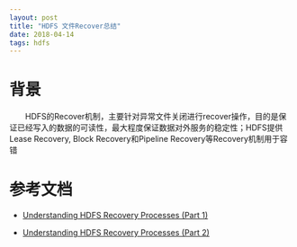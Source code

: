 ```yaml
---
layout: post
title: "HDFS 文件Recover总结"
date: 2018-04-14
tags: hdfs
---
```


# 背景
&emsp;&emsp;HDFS的Recover机制，主要针对异常文件关闭进行recover操作，目的是保证已经写入的数据的可读性，最大程度保证数据对外服务的稳定性；HDFS提供Lease Recovery, Block Recovery和Pipeline Recovery等Recovery机制用于容错



# 参考文档
* [Understanding HDFS Recovery Processes (Part 1)](http://blog.cloudera.com/blog/2015/02/understanding-hdfs-recovery-processes-part-1/)

* [Understanding HDFS Recovery Processes (Part 2)](https://blog.cloudera.com/blog/2015/03/understanding-hdfs-recovery-processes-part-2/)



